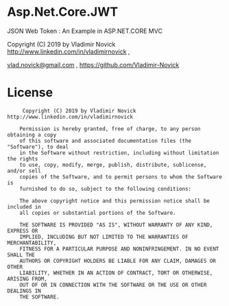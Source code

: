 # Asp.Net.Core.JWT
JSON Web Token : An Example in  ASP.NET.CORE MVC 

Copyright (C) 2019 by Vladimir Novick http://www.linkedin.com/in/vladimirnovick , 

vlad.novick@gmail.com , https://github.com/Vladimir-Novick
		 
# License
		 
		 Copyright (C) 2019 by Vladimir Novick http://www.linkedin.com/in/vladimirnovick

		Permission is hereby granted, free of charge, to any person obtaining a copy
		of this software and associated documentation files (the "Software"), to deal
		in the Software without restriction, including without limitation the rights
		to use, copy, modify, merge, publish, distribute, sublicense, and/or sell
		copies of the Software, and to permit persons to whom the Software is
		furnished to do so, subject to the following conditions:

		The above copyright notice and this permission notice shall be included in
		all copies or substantial portions of the Software.

		THE SOFTWARE IS PROVIDED "AS IS", WITHOUT WARRANTY OF ANY KIND, EXPRESS OR
		IMPLIED, INCLUDING BUT NOT LIMITED TO THE WARRANTIES OF MERCHANTABILITY,
		FITNESS FOR A PARTICULAR PURPOSE AND NONINFRINGEMENT. IN NO EVENT SHALL THE
		AUTHORS OR COPYRIGHT HOLDERS BE LIABLE FOR ANY CLAIM, DAMAGES OR OTHER
		LIABILITY, WHETHER IN AN ACTION OF CONTRACT, TORT OR OTHERWISE, ARISING FROM,
		OUT OF OR IN CONNECTION WITH THE SOFTWARE OR THE USE OR OTHER DEALINGS IN
		THE SOFTWARE. 
